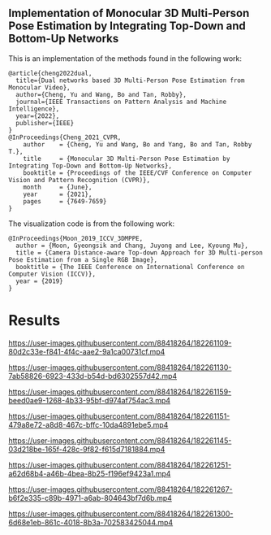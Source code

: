 ## Implementation of Monocular 3D Multi-Person Pose Estimation by Integrating Top-Down and Bottom-Up Networks


This is an implementation of the methods found in the following work:
```
@article{cheng2022dual,
  title={Dual networks based 3D Multi-Person Pose Estimation from Monocular Video},
  author={Cheng, Yu and Wang, Bo and Tan, Robby},
  journal={IEEE Transactions on Pattern Analysis and Machine Intelligence},
  year={2022},
  publisher={IEEE}
}
@InProceedings{Cheng_2021_CVPR,
    author    = {Cheng, Yu and Wang, Bo and Yang, Bo and Tan, Robby T.},
    title     = {Monocular 3D Multi-Person Pose Estimation by Integrating Top-Down and Bottom-Up Networks},
    booktitle = {Proceedings of the IEEE/CVF Conference on Computer Vision and Pattern Recognition (CVPR)},
    month     = {June},
    year      = {2021},
    pages     = {7649-7659}
}
```

The visualization code is from the following work:
```
@InProceedings{Moon_2019_ICCV_3DMPPE,
  author = {Moon, Gyeongsik and Chang, Juyong and Lee, Kyoung Mu},
  title = {Camera Distance-aware Top-down Approach for 3D Multi-person Pose Estimation from a Single RGB Image},
  booktitle = {The IEEE Conference on International Conference on Computer Vision (ICCV)},
  year = {2019}
}
```

# Results


https://user-images.githubusercontent.com/88418264/182261109-80d2c33e-f841-4f4c-aae2-9a1ca00731cf.mp4

https://user-images.githubusercontent.com/88418264/182261130-7ab58826-6923-433d-b54d-bd6302557d42.mp4

https://user-images.githubusercontent.com/88418264/182261159-beed0ae9-1268-4b33-95bf-d974af754ac3.mp4

https://user-images.githubusercontent.com/88418264/182261151-479a8e72-a8d8-467c-bffc-10da4891ebe5.mp4

https://user-images.githubusercontent.com/88418264/182261145-03d218be-165f-428c-9f82-f615d7181884.mp4

https://user-images.githubusercontent.com/88418264/182261251-a62d68b4-a46b-4bea-8b25-f196ef9423a1.mp4

https://user-images.githubusercontent.com/88418264/182261267-b6f2e335-c89b-4971-a6ab-804643bf7d6b.mp4

https://user-images.githubusercontent.com/88418264/182261300-6d68e1eb-861c-4018-8b3a-702583425044.mp4
